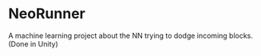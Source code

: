 # NeoRunner
A machine learning project about the NN trying to dodge incoming blocks. (Done in Unity)
